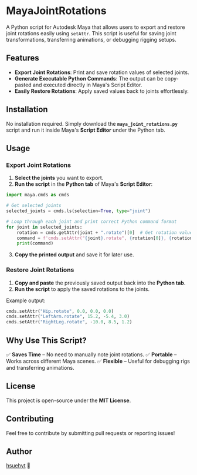 # MayaJointRotations

A Python script for Autodesk Maya that allows users to export and restore joint rotations easily using `setAttr`. This script is useful for saving joint transformations, transferring animations, or debugging rigging setups.

## Features
- **Export Joint Rotations**: Print and save rotation values of selected joints.
- **Generate Executable Python Commands**: The output can be copy-pasted and executed directly in Maya's Script Editor.
- **Easily Restore Rotations**: Apply saved values back to joints effortlessly.

## Installation
No installation required. Simply download the **`maya_joint_rotations.py`** script and run it inside Maya's **Script Editor** under the Python tab.

## Usage
### Export Joint Rotations
1. **Select the joints** you want to export.
2. **Run the script** in the **Python tab** of Maya's **Script Editor**:

```python
import maya.cmds as cmds

# Get selected joints
selected_joints = cmds.ls(selection=True, type="joint")

# Loop through each joint and print correct Python command format
for joint in selected_joints:
    rotation = cmds.getAttr(joint + ".rotate")[0]  # Get rotation values
    command = f'cmds.setAttr("{joint}.rotate", {rotation[0]}, {rotation[1]}, {rotation[2]})'
    print(command)
```

3. **Copy the printed output** and save it for later use.

### Restore Joint Rotations
1. **Copy and paste** the previously saved output back into the **Python tab**.
2. **Run the script** to apply the saved rotations to the joints.

Example output:
```python
cmds.setAttr("Hip.rotate", 0.0, 0.0, 0.0)
cmds.setAttr("LeftArm.rotate", 15.2, -5.4, 3.0)
cmds.setAttr("RightLeg.rotate", -10.0, 8.5, 1.2)
```

## Why Use This Script?
✅ **Saves Time** – No need to manually note joint rotations.
✅ **Portable** – Works across different Maya scenes.
✅ **Flexible** – Useful for debugging rigs and transferring animations.

## License
This project is open-source under the **MIT License**.

## Contributing
Feel free to contribute by submitting pull requests or reporting issues!

## Author
[hsuehyt](https://github.com/hsuehyt) 🚀
